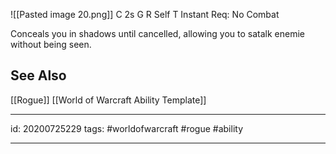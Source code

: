 ![[Pasted image 20.png]]
C 2s
G 
R Self
T Instant
Req: No Combat

Conceals you in shadows until cancelled, allowing you to satalk enemie without being seen.

## See Also
[[Rogue]]
[[World of Warcraft Ability Template]]

---

id: 20200725229
tags: #worldofwarcraft #rogue #ability

---